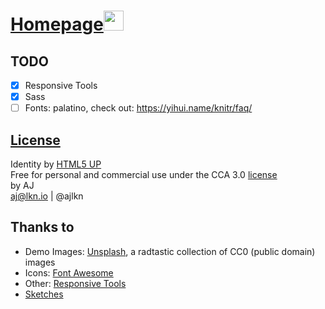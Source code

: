 # <a href="https://oukaire.github.io/">Homepage<img src="images/favicon.ico" alt width="32"/></a>

## TODO

- [x] Responsive Tools
- [x] Sass
- [ ] Fonts: palatino, check out: https://yihui.name/knitr/faq/

## [License]

Identity by [HTML5 UP]  
Free for personal and commercial use under the CCA 3.0 [license][1]  
by AJ   
aj@lkn.io | @ajlkn

## Thanks to

* Demo Images: [Unsplash], a radtastic collection of CC0 (public domain) images
* Icons: [Font Awesome]
* Other: [Responsive Tools]
* [Sketches]

[License]: LICENSE
[1]: https://html5up.net/license
[HTML5 UP]: https://html5up.net/
[Font Awesome]: https://fontawesome.com/?from=io
[Responsive Tools]: https://github.com/ajlkn/responsive-tools
[Unsplash]: https://unsplash.com/
[Sketches]: http://funny.pho.to/color_pencil_drawing/
